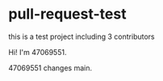 # pull-request-test
this is a test project including 3 contributors

Hi! I'm 47069551.

47069551 changes main.